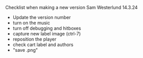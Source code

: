 Checklist when making a new version
Sam Westerlund
14.3.24

- Update the version number
- turn on the music
- turn off debugging and hitboxes
- capture new label image (ctrl-7)
- reposition the player
- check cart label and authors
- "save .png"
